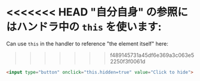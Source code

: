 <<<<<<< HEAD
"自分自身" の参照にはハンドラ中の `this` を使います:
=======
Can use `this` in the handler to reference "the element itself" here:
>>>>>>> f489145731a45df6e369a3c063e52250f3f0061d

```html run height=50
<input type="button" onclick="this.hidden=true" value="Click to hide">
```
